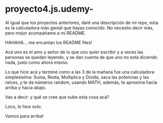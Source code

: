 # proyecto4.js.udemy-
Al igual que los proyectos anteriores, daré una descripción de mi repo, esta es la calculadora más genial que hayas conocido. No necesito decir más, pero mejor acompáñame a mi README.

HAHAHA... me encantan los README files!

Acá uno es el amo y señor de lo que uno quier escribir y a veces las personas se quedan leyendo, y se dan cuenta de que uno no está diciendo nada, justo como ahora mismo.

Lo que hice acá y terminé como a las 3 de la mañana fue una calculadora simplesísíma: Suma, Resta, Multiplica y Divida, saca las potencias y las raíces, y te da números random, usando MATH, además, te aproxima hacia arriba y hacia abajo.

Vas a decir: y qué se cree que sube esta cosa acá?

Loco, lo hice solo.

Vamos para arriba!
